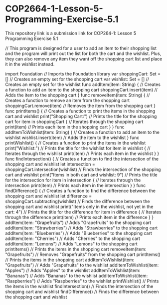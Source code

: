 # COP2664-1-Lesson-5-Programming-Exercise-5.1
This repository link is a submission link for COP264-1: Lesson 5 Programming Exercise 5.1

// This program is designed for a user to add an item to their shopping list and the program will print out the list for both the cart and the wishlist. Plus, they can also remove any item they want off the shopping cart list and place it in the wishlist instead.

import Foundation // Imports the Foundation library
var shoppingCart: Set<String> = [] // Creates an empty set for the shopping cart
var wishlist: Set<String> = [] // Creates an empty set for the wishlist
func addItem(item: String) { // Creates a function to add an item to the shopping cart
    shoppingCart.insert(item) // Adds the item to the shopping cart
}
func removeItem(item: String) { // Creates a function to remove an item from the shopping cart
    shoppingCart.remove(item) // Removes the item from the shopping cart
}
func printItems() { // Creates a function to print the items in the shopping cart and wishlist
    print("Shopping Cart:") // Prints the title for the shopping cart
    for item in shoppingCart { // Iterates through the shopping cart
        print(item) // Prints each item in the shopping cart
    }
}
func addItemToWishlist(item: String) { // Creates a function to add an item to the wishlist
    wishlist.insert(item) // Adds the item to the wishlist
}
func printWishlist() { // Creates a function to print the items in the wishlist
    print("Wishlist:") // Prints the title for the wishlist
    for item in wishlist { // Iterates through the wishlist
        print(item) // Prints each item in the wishlist
    }
}
func findIntersection() { // Creates a function to find the intersection of the shopping cart and wishlist
    let intersection = shoppingCart.intersection(wishlist) // Finds the intersection of the shopping cart and wishlist
    print("Items in both cart and wishlist: 9") // Prints the title for the intersection
    for item in intersection { // Iterates through the intersection
        print(item) // Prints each item in the intersection
    }
}
func findDifference() { // Creates a function to find the difference between the shopping cart and wishlist
    let difference = shoppingCart.subtracting(wishlist) // Finds the difference between the shopping cart and wishlist
    print("Items only in the wishlist, not yet in the cart: 4") // Prints the title for the difference
    for item in difference { // Iterates through the difference
        print(item) // Prints each item in the difference
    }
}
addItem(item: "Grapefruits") // Adds "Grapefruits" to the shopping cart
addItem(item: "Strawberries") // Adds "Strawberries" to the shopping cart
addItem(item: "Blueberries") // Adds "Blueberries" to the shopping cart
addItem(item: "Cherries") // Adds "Cherries" to the shopping cart
addItem(item: "Lemons") // Adds "Lemons" to the shopping cart
printItems() // Prints the items in the shopping cart
removeItem(item: "Grapefruits") // Removes "Grapefruits" from the shopping cart
printItems() // Prints the items in the shopping cart
addItemToWishlist(item: "Grapefruits") // Adds "Grapefruits" to the wishlist
addItemToWishlist(item: "Apples") // Adds "Apples" to the wishlist
addItemToWishlist(item: "Bananas") // Adds "Bananas" to the wishlist
addItemToWishlist(item: "Raspberries") // Adds "Raspberries" to the wishlist
printWishlist() // Prints the items in the wishlist
findIntersection() // Finds the intersection of the shopping cart and wishlist
findDifference() // Finds the difference between the shopping cart and wishlist
